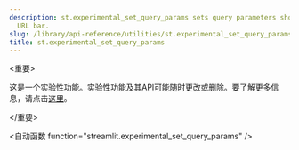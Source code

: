 ```yaml
---
description: st.experimental_set_query_params sets query parameters shown in the browser's
  URL bar.
slug: /library/api-reference/utilities/st.experimental_set_query_params
title: st.experimental_set_query_params
---
```


<重要>

这是一个实验性功能。实验性功能及其API可能随时更改或删除。要了解更多信息，请点击[这里](/library/advanced-features/prerelease#experimental-features)。

</重要>

<自动函数 function="streamlit.experimental_set_query_params" />